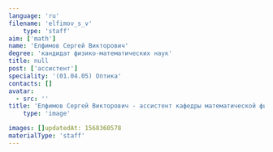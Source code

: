 ```yaml
---
language: 'ru'
filename: 'elfimov_s_v'
    type: 'staff'
aim: ['math']
name: 'Елфимов Сергей Викторович'
degree: 'кандидат физико-математических наук'
title: null
post: ['ассистент']
speciality: '(01.04.05) Оптика'
contacts: []
avatar:
  - src: ''
title: 'Елфимов Сергей Викторович - ассистент кафедры математической физики'
    type: 'image'

images: []updatedAt: 1568360578
materialType: 'staff'
---
```


